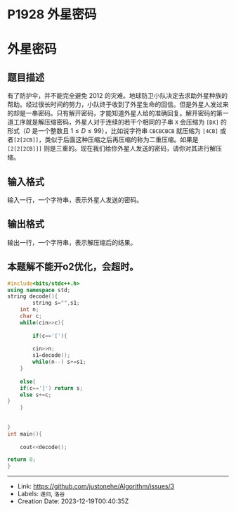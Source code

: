# P1928 外星密码

# 外星密码

## 题目描述

有了防护伞，并不能完全避免 2012 的灾难。地球防卫小队决定去求助外星种族的帮助。经过很长时间的努力，小队终于收到了外星生命的回信。但是外星人发过来的却是一串密码。只有解开密码，才能知道外星人给的准确回复。解开密码的第一道工序就是解压缩密码，外星人对于连续的若干个相同的子串 $\texttt{X}$ 会压缩为 $\texttt{[DX]}$ 的形式（$D$ 是一个整数且 $1\leq D\leq99$），比如说字符串 $\texttt{CBCBCBCB}$ 就压缩为 $\texttt{[4CB]}$ 或者$\texttt{[2[2CB]]}$，类似于后面这种压缩之后再压缩的称为二重压缩。如果是 $\texttt{[2[2[2CB]]]}$ 则是三重的。现在我们给你外星人发送的密码，请你对其进行解压缩。

## 输入格式

输入一行，一个字符串，表示外星人发送的密码。

## 输出格式

输出一行，一个字符串，表示解压缩后的结果。

## 本题解不能开o2优化，会超时。
```c++
#include<bits/stdc++.h>
using namespace std;
string decode(){
		string s="",s1;
	int n;
	char c;
	while(cin>>c){
		
		if(c=='['){
		
		cin>>n;
		s1=decode();
		while(n--) s+=s1;
	}
		
	else{
	if(c==']') return s;
	else s+=c;
}
	}
	
	
} 
int main(){
	
	cout<<decode();

return 0;
}
```

---

* Link: https://github.com/justonehe/Algorithm/issues/3
* Labels: `递归`, `洛谷`
* Creation Date: 2023-12-19T00:40:35Z
